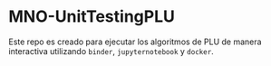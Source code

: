 # MNO-UnitTestingPLU
Este repo es creado para ejecutar los algoritmos de PLU de manera interactiva utilizando `binder`, `jupyternotebook` y `docker`.
